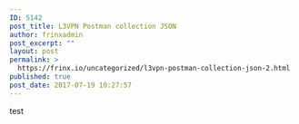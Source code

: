 ```yaml
---
ID: 5142
post_title: L3VPN Postman collection JSON
author: frinxadmin
post_excerpt: ""
layout: post
permalink: >
  https://frinx.io/uncategorized/l3vpn-postman-collection-json-2.html
published: true
post_date: 2017-07-19 10:27:57
---
```

test